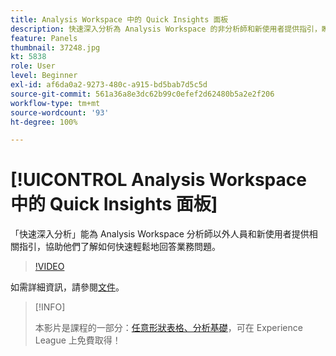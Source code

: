 ```yaml
---
title: Analysis Workspace 中的 Quick Insights 面板
description: 快速深入分析為 Analysis Workspace 的非分析師和新使用者提供指引，瞭解如何快速輕鬆回答業務問題。
feature: Panels
thumbnail: 37248.jpg
kt: 5838
role: User
level: Beginner
exl-id: af6da0a2-9273-480c-a915-bd5bab7d5c5d
source-git-commit: 561a36a8e3dc62b99c0efef2d62480b5a2e2f206
workflow-type: tm+mt
source-wordcount: '93'
ht-degree: 100%

---
```


# [!UICONTROL Analysis Workspace 中的 Quick Insights 面板]

「快速深入分析」能為 Analysis Workspace 分析師以外人員和新使用者提供相關指引，協助他們了解如何快速輕鬆地回答業務問題。

>[!VIDEO](https://video.tv.adobe.com/v/37248/?quality=12&learn=on)

如需詳細資訊，請參閱[文件](https://experienceleague.adobe.com/docs/analytics/analyze/analysis-workspace/panels/quickinsight.html)。

>[!INFO]
>
> 本影片是課程的一部分：[任意形狀表格、分析基礎](https://experienceleague.adobe.com/?recommended=Analytics-U-1-2020.3)，可在 Experience League 上免費取得！
